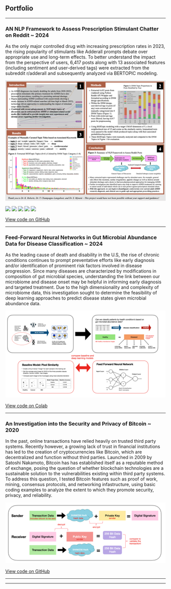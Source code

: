 ## Portfolio

---

### AN NLP Framework to Assess Prescription Stimulant Chatter on Reddit ~ 2024

As the only major controlled drug with increasing prescription rates in 2023, the rising popularity of stimulants like Adderall prompts debate over appropriate use and long-term effects. To better understand the impact from the perspective of users, 6,417 posts along with 13 associated features (including sentiment and user-derived tags) were extracted from the subreddit r/adderall and subsequently analyzed via BERTOPIC modeling. 

<img src="images/adderall_viz3.png?raw=true"/>

[![](https://img.shields.io/badge/Python-white?logo=Python)](#) [![](https://img.shields.io/badge/Jupyter-white?logo=Jupyter)](#) [![](https://img.shields.io/badge/PyTorch-white?logo=pytorch)](#) [![](https://img.shields.io/badge/Reddit-white?logo=Reddit)](#) [![](https://img.shields.io/badge/HuggingFace_Transformers-white?logo=huggingface)](#)

[View code on GitHub](https://github.com/maxieZZ/NER_RedditPosts) 

---

### Feed-Forward Neural Networks in Gut Microbial Abundance Data for Disease Classification ~ 2024

As the leading cause of death and disability in the U.S, the rise of chronic conditions continues to prompt preventative efforts like early diagnosis and/or identification of prominent risk factors involved in disease progression. Since many diseases are characterized by modifications in composition of gut microbial species, understanding the link between our microbiome and disease onset may be helpful in informing early diagnosis and targeted treatment. Due to the high dimensionality and complexity of microbiome data, this investigation sought to determine the feasibility of deep learning approaches to predict disease states given microbial abundance data.

<img src="images/microbiota_viz.png?raw=true"/>

[View code on Colab](https://colab.research.google.com/drive/1qBzS2FdHy8_K0-RgcnTXSko8fBfPayWD?usp=share_link) 

---
### An Investigation into the Security and Privacy of Bitcoin ~ 2020

In the past, online transactions have relied heavily on trusted third party systems. Recently however, a growing lack of trust in financial institutions has led to the creation of cryptocurrencies like Bitcoin, which are decentralized and function without third parties. Launched in 2009 by Satoshi Nakamoto, Bitcoin has has established itself as a reputable method of exchange, posing the question of whether  blockchain technologies are a sustainable solution to the vulnerabilities existing within third party systems. To address this question, I tested Bitcoin features such as proof of work, mining, consensus protocols, and networking infastructure, using basic coding examples to analyze the extent to which they promote security, privacy, and reliability.

<img src="images/bitcoin_viz.png?raw=true"/>

[View code on GitHub](https://github.com/maxieZZ/IntroductionToBitcoin) 

---




---
<p style="font-size:11px"></p>
<!-- -->
